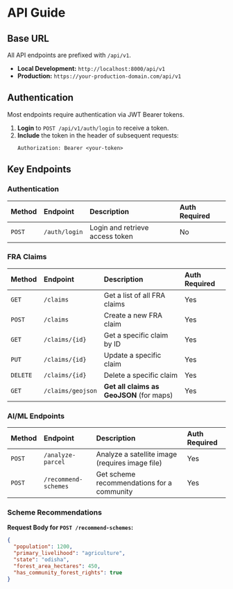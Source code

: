 # API Guide

## Base URL

All API endpoints are prefixed with `/api/v1`.
- **Local Development:** `http://localhost:8000/api/v1`
- **Production:** `https://your-production-domain.com/api/v1`

## Authentication

Most endpoints require authentication via JWT Bearer tokens.

1.  **Login** to `POST /api/v1/auth/login` to receive a token.
2.  **Include** the token in the header of subsequent requests:
    ```
    Authorization: Bearer <your-token>
    ```

## Key Endpoints

### Authentication

| Method | Endpoint | Description | Auth Required |
| :--- | :--- | :--- | :--- |
| `POST` | `/auth/login` | Login and retrieve access token | No |

### FRA Claims

| Method | Endpoint | Description | Auth Required |
| :--- | :--- | :--- | :--- |
| `GET` | `/claims` | Get a list of all FRA claims | Yes |
| `POST` | `/claims` | Create a new FRA claim | Yes |
| `GET` | `/claims/{id}` | Get a specific claim by ID | Yes |
| `PUT` | `/claims/{id}` | Update a specific claim | Yes |
| `DELETE` | `/claims/{id}` | Delete a specific claim | Yes |
| `GET` | `/claims/geojson` | **Get all claims as GeoJSON** (for maps) | Yes |

### AI/ML Endpoints

| Method | Endpoint | Description | Auth Required |
| :--- | :--- | :--- | :--- |
| `POST` | `/analyze-parcel` | Analyze a satellite image (requires image file) | Yes |
| `POST` | `/recommend-schemes` | Get scheme recommendations for a community | Yes |

### Scheme Recommendations

**Request Body for `POST /recommend-schemes`:**
```json
{
  "population": 1200,
  "primary_livelihood": "agriculture",
  "state": "odisha",
  "forest_area_hectares": 450,
  "has_community_forest_rights": true
}